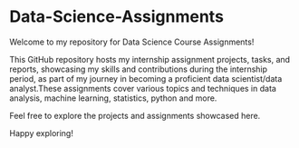# Data-Science-Assignments

Welcome to my repository for Data Science Course Assignments!

This GitHub repository hosts my internship assignment projects, tasks, and reports, showcasing my skills and contributions during the internship period, as part of my journey in becoming a proficient 
data scientist/data analyst.These assignments cover various topics and techniques in data analysis, machine learning, statistics, python and more.

Feel free to explore the projects and assignments showcased here.

Happy exploring!




